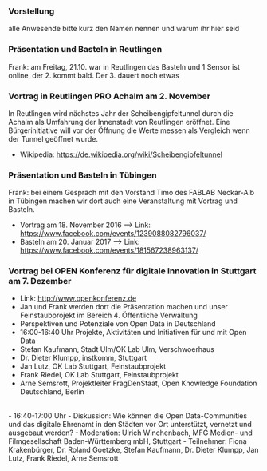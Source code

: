 ### Vorstellung

alle Anwesende bitte kurz den Namen nennen und warum ihr hier seid

### Präsentation und Basteln in Reutlingen 
Frank: am Freitag, 21.10. war in Reutlingen das Basteln und 1 Sensor ist online, der 2. kommt bald.
Der 3. dauert noch etwas

### Vortrag in Reutlingen PRO Achalm am 2. November
In Reutlingen wird nächstes Jahr der Scheibengipfeltunnel durch die Achalm als Umfahrung der Innenstadt von Reutlingen eröffnet. Eine Bürgerinitiative will vor der Öffnung die Werte messen als Vergleich wenn der Tunnel geöffnet wurde.
- Wikipedia: https://de.wikipedia.org/wiki/Scheibengipfeltunnel

### Präsentation und Basteln in Tübingen
Frank: bei einem Gespräch mit den Vorstand Timo des FABLAB Neckar-Alb in Tübingen machen wir dort auch eine Veranstaltung mit Vortrag und Basteln.
- Vortrag am 18. November 2016 --> Link: https://www.facebook.com/events/1239088082796037/
- Basteln am 20. Januar 2017 --> Link: https://www.facebook.com/events/181567238963137/

### Vortrag bei OPEN Konferenz für digitale Innovation in Stuttgart am 7. Dezember
- Link: http://www.openkonferenz.de
- Jan und Frank werden dort die Präsentation machen und unser Feinstaubprojekt im Bereich 4. Öffentliche Verwaltung
- Perspektiven und Potenziale von Open Data in Deutschland 
- 16:00-16:40 Uhr Projekte, Aktivitäten und Initiativen für und mit Open Data
- Stefan Kaufmann, Stadt Ulm/OK Lab Ulm, Verschwoerhaus
- Dr. Dieter Klumpp, instkomm, Stuttgart  
- Jan Lutz, OK Lab Stuttgart, Feinstaubprojekt 
- Frank Riedel, OK Lab Stuttgart, Feinstaubprojekt
- Arne Semsrott, Projektleiter FragDenStaat, Open Knowledge Foundation Deutschland, Berlin 
<br>
- 16:40-17:00 Uhr
- Diskussion: Wie können die Open Data-Communities und das digitale Ehrenamt in den Städten vor Ort unterstützt, vernetzt und ausgebaut werden?
- Moderation: Ulrich Winchenbach, MFG Medien- und Filmgesellschaft Baden-Württemberg mbH, Stuttgart 
- Teilnehmer: Fiona Krakenbürger, Dr. Roland Goetzke, Stefan Kaufmann, Dr. Dieter Klumpp, Jan Lutz, Frank Riedel, Arne Semsrott